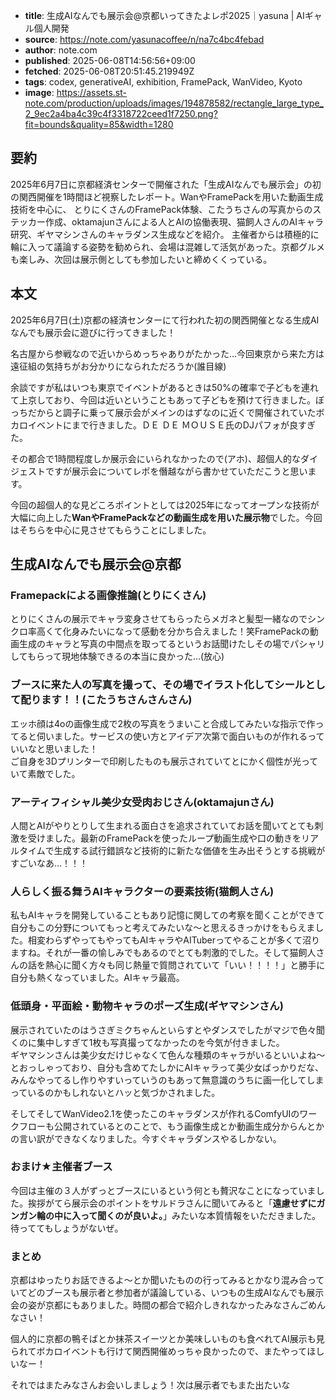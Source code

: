 <!-- metadata -->
- **title**: 生成AIなんでも展示会@京都いってきたよレポ2025｜yasuna | AIギャル個人開発
- **source**: https://note.com/yasunacoffee/n/na7c4bc4febad
- **author**: note.com
- **published**: 2025-06-08T14:56:56+09:00
- **fetched**: 2025-06-08T20:51:45.219949Z
- **tags**: codex, generativeAI, exhibition, FramePack, WanVideo, Kyoto
- **image**: https://assets.st-note.com/production/uploads/images/194878582/rectangle_large_type_2_9ec2a4ba4c39c4f3318722ceed1f7250.png?fit=bounds&quality=85&width=1280

## 要約

2025年6月7日に京都経済センターで開催された「生成AIなんでも展示会」の初の関西開催を1時間ほど視察したレポート。WanやFramePackを用いた動画生成技術を中心に、
とりにくさんのFramePack体験、こたうちさんの写真からのステッカー作成、oktamajunさんによる人とAIの協働表現、猫飼人さんのAIキャラ研究、ギヤマシンさんのキャラダンス生成などを紹介。
主催者からは積極的に輪に入って議論する姿勢を勧められ、会場は混雑して活気があった。京都グルメも楽しみ、次回は展示側としても参加したいと締めくくっている。

## 本文

2025年6月7日(土)京都の経済センターにて行われた初の関西開催となる生成AIなんでも展示会に遊びに行ってきました！

名古屋から参戦なので近いからめっちゃありがたかった…今回東京から来た方は遠征組の気持ちがお分かりになられただろうか(誰目線)

余談ですが私はいつも東京でイベントがあるときは50%の確率で子どもを連れて上京しており、今回は近いということもあって子どもを預けて行きました。ぼっちだからと調子に乗って展示会がメインのはずなのに近くで開催されていたボカロイベントにまで行きました。ＤＥ ＤＥ ＭＯＵＳＥ氏のDJパフォが良すぎた。

その都合で1時間程度しか展示会にいられなかったので(アホ)、超個人的なダイジェストですが展示会についてレポを僭越ながら書かせていただこうと思います。

今回の超個人的な見どころポイントとしては2025年になってオープンな技術が大幅に向上した**WanやFramePackなどの動画生成を用いた展示物**でした。今回はそちらを中心に見させてもらうことにしました。

生成AIなんでも展示会@京都
--------------

### Framepackによる画像推論(とりにくさん)

とりにくさんの展示でキャラ変身させてもらったらメガネと髪型一緒なのでシンクロ率高くて化身みたいになって感動を分かち合えました！笑FramePackの動画生成のキャラと写真の中間点を取ってるというお話聞けたしその場でパシャリしてもらって現地体験できるの本当に良かった…(放心)

### ブースに来た人の写真を撮って、その場でイラスト化してシールとして配ります！！(こたうちさんさんさん)

エッホ顔は4oの画像生成で2枚の写真をうまいこと合成してみたいな指示で作ってると伺いました。サービスの使い方とアイデア次第で面白いものが作れるっていいなと思いました！  
ご自身を3Dプリンターで印刷したものも展示されていてとにかく個性が光っていて素敵でした。

### アーティフィシャル美少女受肉おじさん(oktamajunさん)

人間とAIがやりとりして生まれる面白さを追求されていてお話を聞いてとても刺激を受けました。最新のFramePackを使ったループ動画生成や口の動きをリアルタイムで生成する試行錯誤など技術的に新たな価値を生み出そうとする挑戦がすごいなあ…！！！

### 人らしく振る舞うAIキャラクターの要素技術(猫飼人さん)

私もAIキャラを開発していることもあり記憶に関しての考察を聞くことができて自分もこの分野についてもっと考えてみたいな〜と思えるきっかけをもらえました。相変わらずやってもやってもAIキャラやAITuberってやることが多くて沼りますね。それが一番の愉しみでもあるのでとても刺激的でした。そして猫飼人さんの話を熱心に聞く方々も同じ熱量で質問されていて「いい！！！！」と勝手に自分も熱くなっていました。AIキャラ最高。

### 低頭身・平面絵・動物キャラのポーズ生成(ギヤマシンさん)

展示されていたのはうさぎミクちゃんといらすとやダンスでしたがマジで色々聞くのに集中しすぎて1枚も写真撮ってなかったのを今気が付きました。  
ギヤマシンさんは美少女だけじゃなくて色んな種類のキャラがいるといいよね〜とおっしゃっており、自分も含めてたしかにAIキャラって美少女ばっかりだな、みんなやってるし作りやすいっていうのもあって無意識のうちに画一化してしまっているのかもしれないとハッと気づかされました。

そしてそしてWanVideo2.1を使ったこのキャラダンスが作れるComfyUIのワークフローも公開されているとのことで、もう画像生成とか動画生成分からんとかの言い訳ができなくなりました。今すぐキャラダンスやるしかない。

### おまけ★主催者ブース

今回は主催の３人がずっとブースにいるという何とも贅沢なことになっていました。挨拶がてら展示会のポイントをサルドラさんに聞いてみると「**遠慮せずにガンガン輪の中に入って聞くのが良いよ。**」みたいな本質情報をいただきました。待っててもしょうがないぜ。

### まとめ

京都はゆったりお話できるよ〜とか聞いたものの行ってみるとかなり混み合っていてどのブースも展示者と参加者が議論している、いつもの生成AIなんでも展示会の姿が京都にもありました。時間の都合で紹介しきれなかったみなさんごめんなさい！

個人的に京都の鴨そばとか抹茶スイーツとか美味しいものも食べれてAI展示も見られてボカロイベントも行けて関西開催めっちゃ良かったので、またやってほしいなー！

それではまたみなさんお会いしましょう！次は展示者でもまた出たいな
